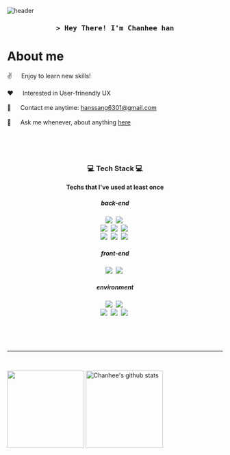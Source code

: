 ![header](https://capsule-render.vercel.app/api?type=waving&color=gradient&height=250&section=header&text=CHANE_CODE&fontSize=90)

<!-- Intro  -->
<h3 align="center">
        <samp>&gt; Hey There! I'm
                <b>Chanhee han</b>
        </samp>
</h3>

<!-- About Section -->
 # About me
 
<p>
<!--  <img align="right" width="350" src="/assets/programmer.gif" alt="Coding gif" /> -->
  
 ✌️ &emsp; Enjoy to learn new skills! <br/><br/>
 ❤️ &emsp; Interested in User-frinendly UX<br/><br/>
 📧 &emsp; Contact me anytime: hanssang6301@gmail.com<br/><br/>
 💬 &emsp; Ask me whenever, about anything [here](https://github.com/Chan-hee822/Chan-hee822/issues)

</p>

<br/>
<br/>
<br/>

<h3 align="center"> 💻 Tech Stack 💻</h3>
<h4 align="center"> Techs that I've used at least once</h4>

<h5 align="center"> back-end</h5>
<p align="center">
  <img src="https://img.shields.io/badge/Java-007396?style=flat-square&logo=JAVA&logoColor=white"/></a>&nbsp 
  <img src="https://img.shields.io/badge/Spring Boot-6DB33F?style=flat-square&logo=Spring Boot&logoColor=white"/></a>&nbsp <br>
  <img src="https://img.shields.io/badge/MySQL-4479A1?style=flat-square&logo=MySQL&logoColor=white"/></a>&nbsp
  <img src="https://img.shields.io/badge/Docker-2496ED?style=flat-square&logo=Docker&logoColor=white"/></a>&nbsp
  <img src="https://img.shields.io/badge/rabbitmq-FF6600?style=flat-square&logo=rabbitmq&logoColor=white"/></a>&nbsp <br>
  <img src="https://img.shields.io/badge/Amazon EC2-FF9900?style=flat-square&logo=Amazon EC2&logoColor=white"/></a>&nbsp 
  <img src="https://img.shields.io/badge/Amazon RDS-527FFF?style=flat-square&logo=Amazon RDS&logoColor=white"/></a>&nbsp 
  <img src="https://img.shields.io/badge/Amazon S3-569A31?style=flat-square&logo=Amazon S3&logoColor=white"/></a>&nbsp <br>
</p>

<h5 align="center"> front-end</h5>
<p align="center">
  <img src="https://img.shields.io/badge/JavaScript-F7DF1E?style=flat-square&logo=JavaScript&logoColor=white"/></a>&nbsp
  <img src="https://img.shields.io/badge/React-61DAFB?style=flat-square&logo=React&logoColor=white"/></a>&nbsp <br>
</p>

<h5 align="center"> environment</h5>
<p align="center">
  <img src="https://img.shields.io/badge/Webstorm-000000?style=flat-square&logo=Webstorm&logoColor=white"/></a>&nbsp
  <img src="https://img.shields.io/badge/IntelliJ IDEA-000000?style=flat-square&logo=IntelliJ IDEA&logoColor=white"/></a>&nbsp <br>
  <img src="https://img.shields.io/badge/macOS-000000?style=flat-square&logo=macOS&logoColor=white"/></a>&nbsp 
  <img src="https://img.shields.io/badge/Windows-0078D6?style=flat-square&logo=Windows&logoColor=white"/></a>&nbsp 
  <img src="https://img.shields.io/badge/Linux-FCC624?style=flat-square&logo=Linux&logoColor=white"/></a>&nbsp<br><br>
</p>

<br/>

<br/>
<hr/>
<br/>

<a href="https://github.com/Chan-hee822"><img align="center" style="height:180px" src="https://github-readme-stats.vercel.app/api/top-langs/?username=Chan-hee822&layout=compact&theme=nord&hide_border=true" /></a>
<a href="https://github.com/Chan-hee822"><img align="center" style="height:180px" src="https://github-readme-stats.vercel.app/api?username=Chan-hee822&show_icons=true&include_all_commits=true&theme=nord&hide_border=true" alt="Chanhee's github stats" /></a>



